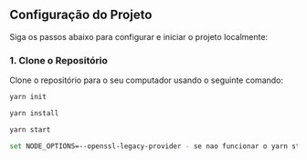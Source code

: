 
## Configuração do Projeto

Siga os passos abaixo para configurar e iniciar o projeto localmente:

### 1. Clone o Repositório

Clone o repositório para o seu computador usando o seguinte comando:

```bash
yarn init

yarn install

yarn start

set NODE_OPTIONS=--openssl-legacy-provider - se nao funcionar o yarn start